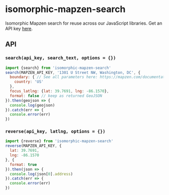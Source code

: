 # isomorphic-mapzen-search
Isomorphic Mapzen search for reuse across our JavaScript libraries. Get an API key [here](https://mapzen.com/developers).

## API

### `search(api_key, search_text, options = {})`

```js
import {search} from 'isomorphic-mapzen-search'
search(MAPZEN_API_KEY, '1301 U Street NW, Washington, DC', {
  boundary: { // See all parameters here: https://mapzen.com/documentation/search/search/#narrow-your-search
    country: 'US'
  },
  focus_latlng: {lat: 39.7691, lng: -86.1570},
  format: false // keep as returned GeoJSON
}).then(geojson => {
  console.log(geojson)
}).catch(err => {
  console.error(err)
})
```

### `reverse(api_key, latlng, options = {})`

```js
import {reverse} from 'isomorphic-mapzen-search'
reverse(MAPZEN_API_KEY, {
  lat: 39.7691,
  lng: -86.1570
}, {
  format: true
}).then(json => {
  console.log(json[0].address)
}).catch(err => {
  console.error(err)
})
```
